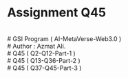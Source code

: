 # Assignment Q45
<br>
# GSI Program ( AI-MetaVerse-Web3.0 )
<br>
# Author : Azmat Ali.
<br>
# Q45 ( Q2-Q12-Part-1 )
<br>
# Q45 ( Q13-Q36-Part-2 )
<br>
# Q45 ( Q37-Q45-Part-3 )
